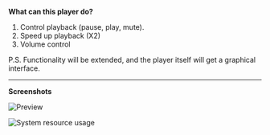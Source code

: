**What can this player do?**

1. Control playback (pause, play, mute).
2. Speed up playback (X2)
3. Volume control

P.S. Functionality will be extended, and the player itself will get a graphical interface.

---

**Screenshots**

![Preview](ldfxxx404/SPlayer/example.png)

![System resource usage](ldfxxx404/SPlayer/system_resource_usage.png)
